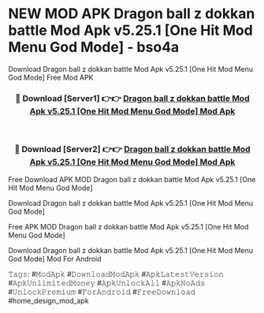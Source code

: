 # NEW MOD APK Dragon ball z dokkan battle Mod Apk v5.25.1 [One Hit Mod Menu God Mode] - bso4a
Download Dragon ball z dokkan battle Mod Apk v5.25.1 [One Hit Mod Menu God Mode] Free Mod APK

<div align="center">
<h3>🔴 Download [Server1] 👉👉 <a href="https://apk-comot.site?title=Dragon_ball_z_dokkan_battle_Mod_Apk_v5.25.1_[One_Hit_Mod_Menu_God_Mode]">Dragon ball z dokkan battle Mod Apk v5.25.1 [One Hit Mod Menu God Mode] Mod Apk</a></h3><br>

<h3>🔴 Download [Server2] 👉👉 <a href="https://apk-comot.site?title=Dragon_ball_z_dokkan_battle_Mod_Apk_v5.25.1_[One_Hit_Mod_Menu_God_Mode]">Dragon ball z dokkan battle Mod Apk v5.25.1 [One Hit Mod Menu God Mode] Mod Apk</a></h3>
</div>


Free Download APK MOD Dragon ball z dokkan battle Mod Apk v5.25.1 [One Hit Mod Menu God Mode]

Download Dragon ball z dokkan battle Mod Apk v5.25.1 [One Hit Mod Menu God Mode] 

Free APK MOD Dragon ball z dokkan battle Mod Apk v5.25.1 [One Hit Mod Menu God Mode] 

Download Dragon ball z dokkan battle Mod Apk v5.25.1 [One Hit Mod Menu God Mode] Mod For Android

𝚃𝚊𝚐𝚜: #𝙼𝚘𝚍𝙰𝚙𝚔 #𝙳𝚘𝚠𝚗𝚕𝚘𝚊𝚍𝙼𝚘𝚍𝙰𝚙𝚔 #𝙰𝚙𝚔𝙻𝚊𝚝𝚎𝚜𝚝𝚅𝚎𝚛𝚜𝚒𝚘𝚗 #𝙰𝚙𝚔𝚄𝚗𝚕𝚒𝚖𝚒𝚝𝚎𝚍𝙼𝚘𝚗𝚎𝚢 #𝙰𝚙𝚔𝚄𝚗𝚕𝚘𝚌𝚔𝙰𝚕𝚕 #𝙰𝚙𝚔𝙽𝚘𝙰𝚍𝚜 #𝚄𝚗𝚕𝚘𝚌𝚔𝙿𝚛𝚎𝚖𝚒𝚞𝚖 #𝙵𝚘𝚛𝙰𝚗𝚍𝚛𝚘𝚒𝚍 #𝙵𝚛𝚎𝚎𝙳𝚘𝚠𝚗𝚕𝚘𝚊𝚍 #home_design_mod_apk